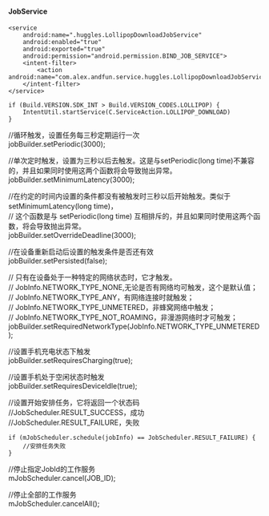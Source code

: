 #### JobService  

<uses-permission android:name="android.permission.RECEIVE_BOOT_COMPLETED"/>  

```
<service
    android:name=".huggles.LollipopDownloadJobService"
    android:enabled="true"
    android:exported="true"
    android:permission="android.permission.BIND_JOB_SERVICE">
    <intent-filter>
        <action android:name="com.alex.andfun.service.huggles.LollipopDownloadJobService"/>
    </intent-filter>
</service>
```  

```
if (Build.VERSION.SDK_INT > Build.VERSION_CODES.LOLLIPOP) {
    IntentUtil.startService(C.ServiceAction.LOLLIPOP_DOWNLOAD)
}
```  

//循环触发，设置任务每三秒定期运行一次  
jobBuilder.setPeriodic(3000);  

//单次定时触发，设置为三秒以后去触发。这是与setPeriodic(long time)不兼容的，并且如果同时使用这两个函数将会导致抛出异常。  
jobBuilder.setMinimumLatency(3000);  

//在约定的时间内设置的条件都没有被触发时三秒以后开始触发。类似于setMinimumLatency(long time)，  
// 这个函数是与 setPeriodic(long time) 互相排斥的，并且如果同时使用这两个函数，将会导致抛出异常。  
jobBuilder.setOverrideDeadline(3000);    

//在设备重新启动后设置的触发条件是否还有效  
jobBuilder.setPersisted(false);  

// 只有在设备处于一种特定的网络状态时，它才触发。  
// JobInfo.NETWORK_TYPE_NONE,无论是否有网络均可触发，这个是默认值；  
// JobInfo.NETWORK_TYPE_ANY，有网络连接时就触发；  
// JobInfo.NETWORK_TYPE_UNMETERED，非蜂窝网络中触发；  
// JobInfo.NETWORK_TYPE_NOT_ROAMING，非漫游网络时才可触发；  
jobBuilder.setRequiredNetworkType(JobInfo.NETWORK_TYPE_UNMETERED);  


//设置手机充电状态下触发  
jobBuilder.setRequiresCharging(true);  

//设置手机处于空闲状态时触发  
jobBuilder.setRequiresDeviceIdle(true);  

//设置开始安排任务，它将返回一个状态码  
//JobScheduler.RESULT_SUCCESS，成功  
//JobScheduler.RESULT_FAILURE，失败  
```
if (mJobScheduler.schedule(jobInfo) == JobScheduler.RESULT_FAILURE) {
    //安排任务失败  
}
```

//停止指定JobId的工作服务  
mJobScheduler.cancel(JOB_ID);  

//停止全部的工作服务  
mJobScheduler.cancelAll();  

